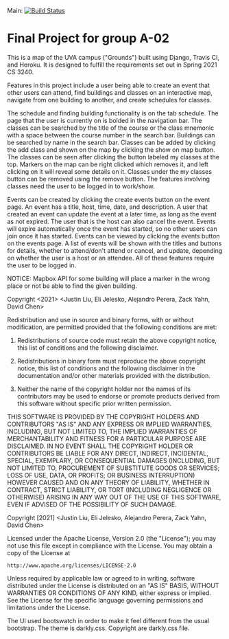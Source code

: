 Main: [![Build Status](https://travis-ci.com/uva-cs3240-s21/project-a-02.svg?token=qjZb3t7Jyo2qjf2ZnRYF&branch=main)](https://travis-ci.com/uva-cs3240-s21/project-a-02)

# Final Project for group A-02
This is a map of the UVA campus ("Grounds") built using Django, Travis CI, and Heroku. It
is designed to fulfill the requirements set out in Spring 2021 CS 3240. 

Features in this project include a user being able to create an event that other users can attend, 
find buildings and classes on an interactive map, navigate from one building to another, and create
schedules for classes. 

The schedule and finding building functionality is on the tab schedule. The page that the user is currently on
is bolded in the navigation bar. The classes can be searched by the title of the course or the class mnemonic with
a space between the course number in the search bar. Buildings can be searched by name in the search bar. Classes can
be added by clicking the add class and shown on the map by clicking the show on map button. The classes can be seen after 
clicking the button labeled my classes at the top. Markers on the map can be right clicked which removes it, and left clicking
on it will reveal some details on it. Classes under the my classes button can be removed using the remove button. The features
involving classes need the user to be logged in to work/show.

Events can be created by clicking the create events button on the event page. An event has a title, host, time, date, and 
description. A user that created an event can update the event at a later time, as long as the event as not expired. The user
that is the host can also cancel the event. Events will expire automatically once the event has started, so no other users can
join once it has started. Events can be viewed by clicking the events button on the events page. A list of events will be shown
with the titles and buttons for details, whether to attend/don't attend or cancel, and update, depending on whether the user is
a host or an attendee. All of these features require the user to be logged in.

NOTICE: Mapbox API for some building will place a marker in the wrong place or not be able to find the given building.

Copyright <2021> <Justin Liu, Eli Jelesko, Alejandro Perera, Zack Yahn, David Chen>

Redistribution and use in source and binary forms, with or without modification, are permitted provided that the following conditions are met:

1. Redistributions of source code must retain the above copyright notice, this list of conditions and the following disclaimer.

2. Redistributions in binary form must reproduce the above copyright notice, this list of conditions and the following disclaimer in the documentation and/or other materials provided with the distribution.

3. Neither the name of the copyright holder nor the names of its contributors may be used to endorse or promote products derived from this software without specific prior written permission.

THIS SOFTWARE IS PROVIDED BY THE COPYRIGHT HOLDERS AND CONTRIBUTORS "AS IS" AND ANY EXPRESS OR IMPLIED WARRANTIES, INCLUDING, BUT NOT LIMITED TO, THE IMPLIED WARRANTIES OF MERCHANTABILITY AND FITNESS FOR A PARTICULAR PURPOSE ARE DISCLAIMED. IN NO EVENT SHALL THE COPYRIGHT HOLDER OR CONTRIBUTORS BE LIABLE FOR ANY DIRECT, INDIRECT, INCIDENTAL, SPECIAL, EXEMPLARY, OR CONSEQUENTIAL DAMAGES (INCLUDING, BUT NOT LIMITED TO, PROCUREMENT OF SUBSTITUTE GOODS OR SERVICES; LOSS OF USE, DATA, OR PROFITS; OR BUSINESS INTERRUPTION) HOWEVER CAUSED AND ON ANY THEORY OF LIABILITY, WHETHER IN CONTRACT, STRICT LIABILITY, OR TORT (INCLUDING NEGLIGENCE OR OTHERWISE) ARISING IN ANY WAY OUT OF THE USE OF THIS SOFTWARE, EVEN IF ADVISED OF THE POSSIBILITY OF SUCH DAMAGE.

Copyright [2021] <Justin Liu, Eli Jelesko, Alejandro Perera, Zack Yahn, David Chen>

Licensed under the Apache License, Version 2.0 (the "License");
you may not use this file except in compliance with the License.
You may obtain a copy of the License at

    http://www.apache.org/licenses/LICENSE-2.0

Unless required by applicable law or agreed to in writing, software
distributed under the License is distributed on an "AS IS" BASIS,
WITHOUT WARRANTIES OR CONDITIONS OF ANY KIND, either express or implied.
See the License for the specific language governing permissions and
limitations under the License.

The UI used bootswatch in order to make it feel different from the usual bootstrap. The theme is darkly.css. Copyright are 
darkly.css file.
